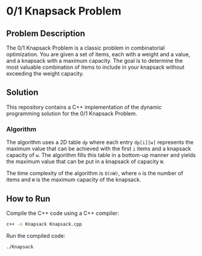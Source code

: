 # 0/1 Knapsack Problem

## Problem Description
The 0/1 Knapsack Problem is a classic problem in combinatorial optimization. You are given a set of items, each with a weight and a value, and a knapsack with a maximum capacity. The goal is to determine the most valuable combination of items to include in your knapsack without exceeding the weight capacity.

## Solution
This repository contains a C++ implementation of the dynamic programming solution for the 0/1 Knapsack Problem.

### Algorithm
The algorithm uses a 2D table `dp` where each entry `dp[i][w]` represents the maximum value that can be achieved with the first `i` items and a knapsack capacity of `w`. The algorithm fills this table in a bottom-up manner and yields the maximum value that can be put in a knapsack of capacity `W`.

The time complexity of the algorithm is `O(nW)`, where `n` is the number of items and `W` is the maximum capacity of the knapsack.

## How to Run
Compile the C++ code using a C++ compiler:
```sh
c++ -o Knapsack Knapsack.cpp
```

Run the compiled code:
```sh
./Knapsack
```

